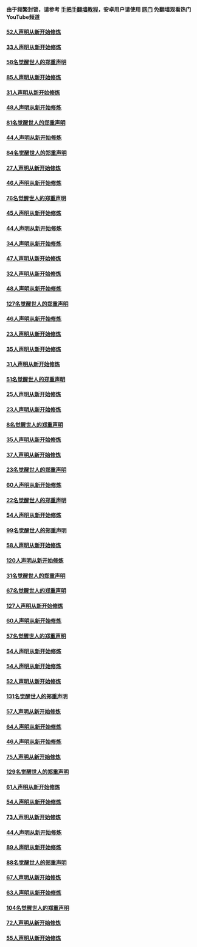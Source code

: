 #### 由于频繁封锁，请参考 [手把手翻墙教程](https://github.com/gfw-breaker/guides/wiki/)，安卓用户请使用 [网门](https://github.com/gfw-breaker/nogfw/blob/master/dl.md?t=03110200) 免翻墙观看热门YouTube频道 

#### [52人声明从新开始修炼](../pages/91/421846.md?t=03110200) 

#### [33人声明从新开始修炼](../pages/91/421804.md?t=03110200) 

#### [58名觉醒世人的郑重声明](../pages/91/421845.md?t=03110200) 

#### [85人声明从新开始修炼](../pages/91/421769.md?t=03110200) 

#### [31人声明从新开始修炼](../pages/91/421763.md?t=03110200) 

#### [48人声明从新开始修炼](../pages/91/421605.md?t=03110200) 

#### [81名觉醒世人的郑重声明](../pages/91/421656.md?t=03110200) 

#### [44人声明从新开始修炼](../pages/91/421544.md?t=03110200) 

#### [84名觉醒世人的郑重声明](../pages/91/421543.md?t=03110200) 

#### [27人声明从新开始修炼](../pages/91/421465.md?t=03110200) 

#### [46人声明从新开始修炼](../pages/91/421454.md?t=03110200) 

#### [76名觉醒世人的郑重声明](../pages/91/421453.md?t=03110200) 

#### [45人声明从新开始修炼](../pages/91/421452.md?t=03110200) 

#### [44人声明从新开始修炼](../pages/91/421422.md?t=03110200) 

#### [34人声明从新开始修炼](../pages/91/421322.md?t=03110200) 

#### [47人声明从新开始修炼](../pages/91/421264.md?t=03110200) 

#### [32人声明从新开始修炼](../pages/91/421225.md?t=03110200) 

#### [48人声明从新开始修炼](../pages/91/421202.md?t=03110200) 

#### [127名觉醒世人的郑重声明](../pages/91/421224.md?t=03110200) 

#### [46人声明从新开始修炼](../pages/91/421203.md?t=03110200) 

#### [23人声明从新开始修炼](../pages/91/421138.md?t=03110200) 

#### [35人声明从新开始修炼](../pages/91/421122.md?t=03110200) 

#### [31人声明从新开始修炼](../pages/91/421081.md?t=03110200) 

#### [51名觉醒世人的郑重声明](../pages/91/421080.md?t=03110200) 

#### [25人声明从新开始修炼](../pages/91/421020.md?t=03110200) 

#### [23人声明从新开始修炼](../pages/91/420884.md?t=03110200) 

#### [8名觉醒世人的郑重声明](../pages/91/420883.md?t=03110200) 

#### [35人声明从新开始修炼](../pages/91/420809.md?t=03110200) 

#### [37人声明从新开始修炼](../pages/91/420766.md?t=03110200) 

#### [23名觉醒世人的郑重声明](../pages/91/420765.md?t=03110200) 

#### [60人声明从新开始修炼](../pages/91/420727.md?t=03110200) 

#### [22名觉醒世人的郑重声明](../pages/91/420726.md?t=03110200) 

#### [54人声明从新开始修炼](../pages/91/420529.md?t=03110200) 

#### [99名觉醒世人的郑重声明](../pages/91/420528.md?t=03110200) 

#### [58人声明从新开始修炼](../pages/91/420198.md?t=03110200) 

#### [120人声明从新开始修炼](../pages/91/420141.md?t=03110200) 

#### [31名觉醒世人的郑重声明](../pages/91/420197.md?t=03110200) 

#### [67名觉醒世人的郑重声明](../pages/91/420140.md?t=03110200) 

#### [127人声明从新开始修炼](../pages/91/420082.md?t=03110200) 

#### [60人声明从新开始修炼](../pages/91/420081.md?t=03110200) 

#### [57名觉醒世人的郑重声明](../pages/91/420080.md?t=03110200) 

#### [54人声明从新开始修炼](../pages/91/419533.md?t=03110200) 

#### [54人声明从新开始修炼](../pages/91/419532.md?t=03110200) 

#### [52人声明从新开始修炼](../pages/91/419531.md?t=03110200) 

#### [131名觉醒世人的郑重声明](../pages/91/419530.md?t=03110200) 

#### [57人声明从新开始修炼](../pages/91/419430.md?t=03110200) 

#### [64人声明从新开始修炼](../pages/91/419429.md?t=03110200) 

#### [46人声明从新开始修炼](../pages/91/419428.md?t=03110200) 

#### [75人声明从新开始修炼](../pages/91/419427.md?t=03110200) 

#### [129名觉醒世人的郑重声明](../pages/91/419426.md?t=03110200) 

#### [61人声明从新开始修炼](../pages/91/419198.md?t=03110200) 

#### [54人声明从新开始修炼](../pages/91/419197.md?t=03110200) 

#### [73人声明从新开始修炼](../pages/91/419196.md?t=03110200) 

#### [44人声明从新开始修炼](../pages/91/419075.md?t=03110200) 

#### [89人声明从新开始修炼](../pages/91/419074.md?t=03110200) 

#### [88名觉醒世人的郑重声明](../pages/91/419195.md?t=03110200) 

#### [67人声明从新开始修炼](../pages/91/419073.md?t=03110200) 

#### [63人声明从新开始修炼](../pages/91/419072.md?t=03110200) 

#### [104名觉醒世人的郑重声明](../pages/91/419071.md?t=03110200) 

#### [72人声明从新开始修炼](../pages/91/418902.md?t=03110200) 

#### [55人声明从新开始修炼](../pages/91/418901.md?t=03110200) 

